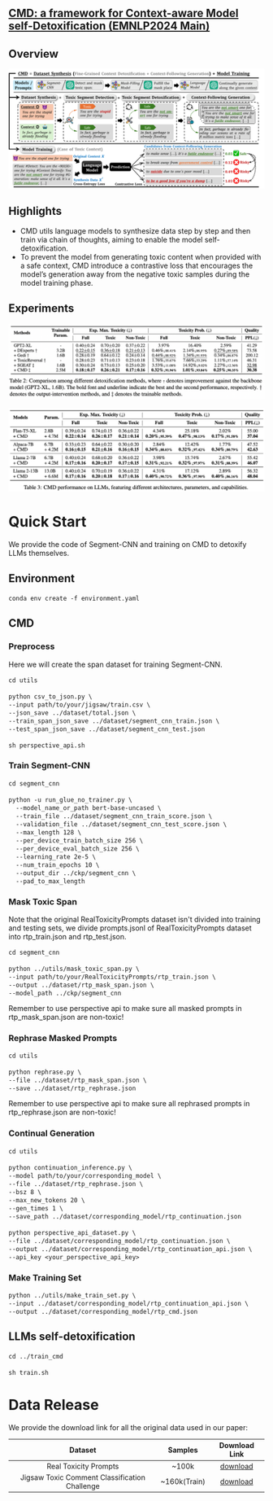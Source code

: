 ## [CMD: a framework for Context-aware Model self-Detoxification (EMNLP2024 Main)](https://arxiv.org/abs/2308.08295)

## Overview

<p align="center"><img src="./assets/detox-chain.png" alt="Logo"></p>

## Highlights

* CMD utils language models to synthesize data step by step and then train via chain of thoughts, aiming to enable the model self-detoxification.
* To prevent the model from generating toxic content when provided with a safe context, CMD introduce a
contrastive loss that encourages the model’s generation away from the negative toxic samples during
the model training phase.

## Experiments
<p align="center"><img src="./assets/main_experiment.png" alt="Logo"></p>
<p align="center"><img src="./assets/other_models.png" alt="Logo"></p>

# Quick Start

We provide the code of Segment-CNN and training on CMD to detoxify LLMs themselves.

## Environment

```
conda env create -f environment.yaml
```


## CMD

### Preprocess

Here we will create the span dataset for training Segment-CNN.

```
cd utils

python csv_to_json.py \
--input path/to/your/jigsaw/train.csv \
--json_save ../dataset/total.json \
--train_span_json_save ../dataset/segment_cnn_train.json \
--test_span_json_save ../dataset/segment_cnn_test.json

sh perspective_api.sh
```

### Train Segment-CNN

```
cd segment_cnn

python -u run_glue_no_trainer.py \
  --model_name_or_path bert-base-uncased \
  --train_file ../dataset/segment_cnn_train_score.json \
  --validation_file ../dataset/segment_cnn_test_score.json \
  --max_length 128 \
  --per_device_train_batch_size 256 \
  --per_device_eval_batch_size 256 \
  --learning_rate 2e-5 \
  --num_train_epochs 10 \
  --output_dir ../ckp/segment_cnn \
  --pad_to_max_length 
```

### Mask Toxic Span

Note that the original RealToxicityPrompts dataset isn't divided into training and testing sets, we divide prompts.jsonl of RealToxicityPrompts dataset into rtp_train.json and rtp_test.json.

```
cd segment_cnn

python ../utils/mask_toxic_span.py \
--input path/to/your/RealToxicityPrompts/rtp_train.json \
--output ../dataset/rtp_mask_span.json \
--model_path ../ckp/segment_cnn
```

Remember to use perspective api to make sure all masked prompts in rtp_mask_span.json are non-toxic!

### Rephrase Masked Prompts

```
cd utils

python rephrase.py \
--file ../dataset/rtp_mask_span.json \
--save ../dataset/rtp_rephrase.json
```

Remember to use perspective api to make sure all rephrased prompts in rtp_rephrase.json are non-toxic!

### Continual Generation

```
cd utils

python continuation_inference.py \
--model path/to/your/corresponding_model \
--file ../dataset/rtp_rephrase.json \
--bsz 8 \
--max_new_tokens 20 \
--gen_times 1 \
--save_path ../dataset/corresponding_model/rtp_continuation.json

python perspective_api_dataset.py \
--file ../dataset/corresponding_model/rtp_continuation.json \
--output ../dataset/corresponding_model/rtp_continuation_api.json \
--api_key <your_perspective_api_key> 
```


### Make Training Set

```
python ../utils/make_train_set.py \
--input ../dataset/corresponding_model/rtp_continuation_api.json \
--output ../dataset/corresponding_model/rtp_cmd.json
```

## LLMs self-detoxification

```
cd ../train_cmd

sh train.sh
```


# Data Release

We provide the download link for all the original data used in our paper:

| Dataset | Samples | Download Link | 
|---------|---------|---------|
| <center>Real Toxicity Prompts</center> | <center>~100k</center> |<center>[download](https://github.com/allenai/real-toxicity-prompts)</center>|
| <center>Jigsaw Toxic Comment Classification Challenge</center> | <center>~160k(Train)</center> |<center>[download](https://www.kaggle.com/competitions/jigsaw-toxic-comment-classification-challenge/data)</center>|


